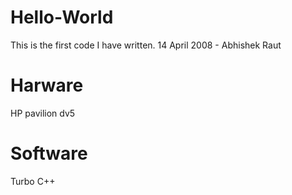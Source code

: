 # Hello-World

This is the first code I have written. 14 April 2008 - Abhishek Raut

# Harware

HP pavilion dv5

# Software

Turbo C++



